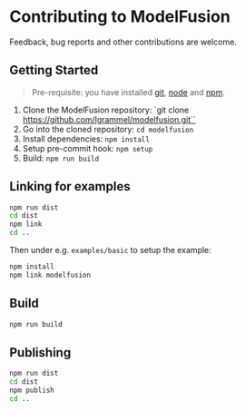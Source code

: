 # Contributing to ModelFusion

Feedback, bug reports and other contributions are welcome.

## Getting Started

> Pre-requisite: you have installed [git][install-git], [node][install-node] and [npm][install-npm].

1. Clone the ModelFusion repository: `git clone https://github.com/lgrammel/modelfusion.git``
2. Go into the cloned repository: `cd modelfusion`
3. Install dependencies: `npm install`
4. Setup pre-commit hook: `npm setup`
5. Build: `npm run build`

## Linking for examples

```sh
npm run dist
cd dist
npm link
cd ..
```

Then under e.g. `examples/basic` to setup the example:

```sh
npm install
npm link modelfusion
```

## Build

```sh
npm run build
```

## Publishing

```sh
npm run dist
cd dist
npm publish
cd ..
```

<!-- Links -->

[install-git]: https://git-scm.com/book/en/v2/Getting-Started-Installing-Git
[install-node]: https://nodejs.org/en/download/
[install-npm]: https://docs.npmjs.com/downloading-and-installing-node-js-and-npm
